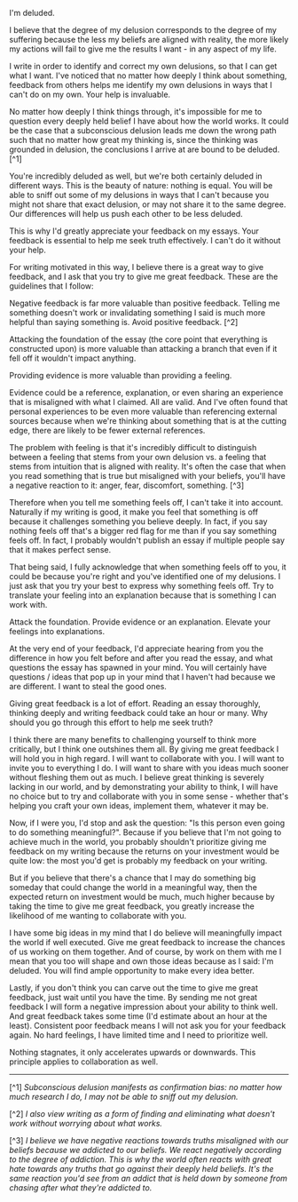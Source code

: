 I'm deluded.

I believe that the degree of my delusion corresponds to the degree of my suffering because the less my beliefs are aligned with reality, the more likely my actions will fail to give me the results I want - in any aspect of my life.

I write in order to identify and correct my own delusions, so that I can get what I want. I've noticed that no matter how deeply I think about something, feedback from others helps me identify my own delusions in ways that I can't do on my own. Your help is invaluable.

No matter how deeply I think things through, it's impossible for me to question every deeply held belief I have about how the world works. It could be the case that a subconscious delusion leads me down the wrong path such that no matter how great my thinking is, since the thinking was grounded in delusion, the conclusions I arrive at are bound to be deluded.[^1]

You're incredibly deluded as well, but we're both certainly deluded in different ways. This is the beauty of nature: nothing is equal. You will be able to sniff out some of my delusions in ways that I can't because you might not share that exact delusion, or may not share it to the same degree. Our differences will help us push each other to be less deluded.

This is why I'd greatly appreciate your feedback on my essays. Your feedback is essential to help me seek truth effectively. I can't do it without your help.

For writing motivated in this way, I believe there is a great way to give feedback, and I ask that you try to give me great feedback. These are the guidelines that I follow:

Negative feedback is far more valuable than positive feedback. Telling me something doesn't work or invalidating something I said is much more helpful than saying something is. Avoid positive feedback. [^2]

Attacking the foundation of the essay (the core point that everything is constructed upon) is more valuable than attacking a branch that even if it fell off it wouldn't impact anything.

Providing evidence is more valuable than providing a feeling. 

Evidence could be a reference, explanation, or even sharing an experience that is misaligned with what I claimed. All are valid. And I've often found that personal experiences to be even more valuable than referencing external sources because when we're thinking about something that is at the cutting edge, there are likely to be fewer external references.

The problem with feeling is that it's incredibly difficult to distinguish between a feeling that stems from your own delusion vs. a feeling that stems from intuition that is aligned with reality. It's often the case that when you read something that is true but misaligned with your beliefs, you'll have a negative reaction to it: anger, fear, discomfort, something. [^3] 

Therefore when you tell me something feels off, I can't take it into account. Naturally if my writing is good, it make you feel that something is off because it challenges something you believe deeply. In fact, if you say nothing feels off that's a bigger red flag for me than if you say something feels off. In fact, I probably wouldn't publish an essay if multiple people say that it makes perfect sense.

That being said, I fully acknowledge that when something feels off to you, it could be because you're right and you've identified one of my delusions. I just ask that you try your best to express why something feels off. Try to translate your feeling into an explanation because that is something I can work with.

Attack the foundation. Provide evidence or an explanation. Elevate your feelings into explanations.

At the very end of your feedback, I'd appreciate hearing from you the difference in how you felt before and after you read the essay, and what questions the essay has spawned in your mind. You will certainly have questions / ideas that pop up in your mind that I haven't had because we are different. I want to steal the good ones.

Giving great feedback is a lot of effort. Reading an essay thoroughly, thinking deeply and writing feedback could take an hour or many. Why should you go through this effort to help me seek truth?

I think there are many benefits to challenging yourself to think more critically, but I think one outshines them all. By giving me great feedback I will hold you in high regard. I will want to collaborate with you. I will want to invite you to everything I do. I will want to share with you ideas much sooner without fleshing them out as much. I believe great thinking is severely lacking in our world, and by demonstrating your ability to think, I will have no choice but to try and collaborate with you in some sense - whether that's helping you craft your own ideas, implement them, whatever it may be.

Now, if I were you, I'd stop and ask the question: "Is this person even going to do something meaningful?". Because if you believe that I'm not going to achieve much in the world, you probably shouldn't prioritize giving me feedback on my writing because the returns on your investment would be quite low: the most you'd get is probably my feedback on your writing.

But if you believe that there's a chance that I may do something big someday that could change the world in a meaningful way, then the expected return on investment would be much, much higher because by taking the time to give me great feedback, you greatly increase the likelihood of me wanting to collaborate with you.

I have some big ideas in my mind that I do believe will meaningfully impact the world if well executed. Give me great feedback to increase the chances of us working on them together. And of course, by work on them with me I mean that you too will shape and own those ideas because as I said: I'm deluded. You will find ample opportunity to make every idea better.

Lastly, if you don't think you can carve out the time to give me great feedback, just wait until you have the time. By sending me not great feedback I will form a negative impression about your ability to think well. And great feedback takes some time (I'd estimate about an hour at the least). Consistent poor feedback means I will not ask you for your feedback again. No hard feelings, I have limited time and I need to prioritize well.

Nothing stagnates, it only accelerates upwards or downwards. This principle applies to collaboration as well.

---

[^1] *Subconscious delusion manifests as confirmation bias: no matter how much research I do, I may not be able to sniff out my delusion.*

[^2] *I also view writing as a form of finding and eliminating what doesn't work without worrying about what works.*

[^3] *I believe we have negative reactions towards truths misaligned with our beliefs because we addicted to our beliefs. We react negatively according to the degree of addiction. This is why the world often reacts with great hate towards any truths that go against their deeply held beliefs. It's the same reaction you'd see from an addict that is held down by someone from chasing after what they're addicted to.*












